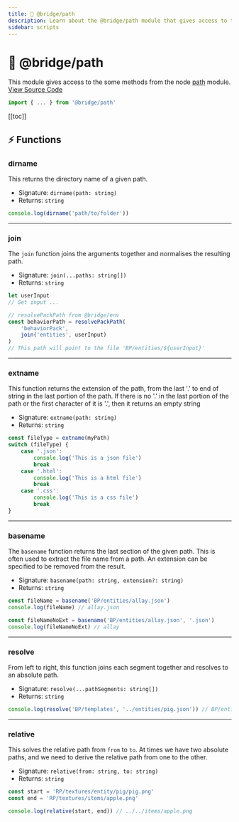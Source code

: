```yaml
---
title: 📕 @bridge/path
description: Learn about the @bridge/path module that gives access to the node 'path' module.
sidebar: scripts
---
```


# 📕 @bridge/path

This module gives access to the some methods from the node [path](https://nodejs.org/docs/latest/api/path.html) module.
[View Source Code](https://github.com/bridge-core/editor/blob/main/src/utils/path.ts)

```js
import { ... } from '@bridge/path'
```

[[toc]]

## ⚡ Functions

### dirname

This returns the directory name of a given path.

- Signature: `dirname(path: string)`
- Returns: `string`

```js
console.log(dirname('path/to/folder'))
```

---

### join

The `join` function joins the arguments together and normalises the resulting path.

- Signature: `join(...paths: string[])`
- Returns: `string`

```js
let userInput
// Get input ...

// resolvePackPath from @bridge/env
const behaviorPath = resolvePackPath(
    'behaviorPack',
    join('entities', userInput)
)
// This path will point to the file 'BP/entities/${userInput}'
```

---

### extname

This function returns the extension of the path, from the last '.' to end of string in the last portion of the path. If there is no '.' in the last portion of the path or the first character of it is '.', then it returns an empty string

- Signature: `extname(path: string)`
- Returns: `string`

```js
const fileType = extname(myPath)
switch (fileType) {
    case '.json':
        console.log('This is a json file')
        break
    case '.html':
        console.log('This is a html file')
        break
    case '.css':
        console.log('This is a css file')
        break
}
```

---

### basename

The `basename` function returns the last section of the given path. This is often used to extract the file name from a path. An extension can be specified to be removed from the result.

- Signature: `basename(path: string, extension?: string)`
- Returns: `string`

```js
const fileName = basename('BP/entities/allay.json')
console.log(fileName) // allay.json

const fileNameNoExt = basename('BP/entities/allay.json', '.json')
console.log(fileNameNoExt) // allay
```

---

### resolve

From left to right, this function joins each segment together and resolves to an absolute path.

- Signature: `resolve(...pathSegments: string[])`
- Returns: `string`

```js
console.log(resolve('BP/templates', '../entities/pig.json')) // BP/entities/pig.json
```

---

### relative

This solves the relative path from `from` to `to`. At times we have two absolute paths, and we need to derive the relative path from one to the other.

- Signature: `relative(from: string, to: string)`
- Returns: `string`

```js
const start = 'RP/textures/entity/pig/pig.png'
const end = 'RP/textures/items/apple.png'

console.log(relative(start, end)) // ../../items/apple.png
```